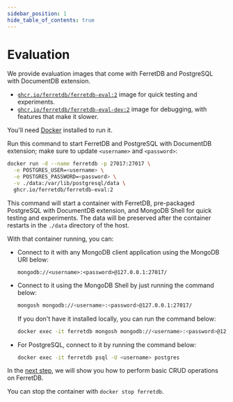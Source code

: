 ```yaml
---
sidebar_position: 1
hide_table_of_contents: true
---
```


# Evaluation

We provide evaluation images that come with FerretDB and PostgreSQL with DocumentDB extension.

- [`ghcr.io/ferretdb/ferretdb-eval:2`](https://ghcr.io/ferretdb/ferretdb-eval:2) image for quick testing and experiments.
- [`ghcr.io/ferretdb/ferretdb-eval-dev:2`](https://ghcr.io/ferretdb/ferretdb-eval-dev:2) image for debugging, with features that make it slower.

You'll need [Docker](https://docs.docker.com/get-docker/) installed to run it.

Run this command to start FerretDB and PostgreSQL with DocumentDB extension;
make sure to update `<username>` and `<password>`:

```sh
docker run -d --name ferretdb -p 27017:27017 \
  -e POSTGRES_USER=<username> \
  -e POSTGRES_PASSWORD=<password> \
  -v ./data:/var/lib/postgresql/data \
  ghcr.io/ferretdb/ferretdb-eval:2
```

This command will start a container with FerretDB, pre-packaged PostgreSQL with DocumentDB extension, and MongoDB Shell for quick testing and experiments.
The data will be preserved after the container restarts in the `./data` directory of the host.

With that container running, you can:

- Connect to it with any MongoDB client application using the MongoDB URI below:

  ```text
  mongodb://<username>:<password>@127.0.0.1:27017/
  ```

- Connect to it using the MongoDB Shell by just running the command below:

  ```sh
  mongosh mongodb://<username>:<password>@127.0.0.1:27017/
  ```

  If you don't have it installed locally, you can run the command below:

  ```sh
  docker exec -it ferretdb mongosh mongodb://<username>:<password>@127.0.0.1:27017/
  ```

- For PostgreSQL, connect to it by running the command below:

  ```sh
  docker exec -it ferretdb psql -U <username> postgres
  ```

In the [next step](usage/concepts.md), we will show you how to perform basic CRUD operations on FerretDB.

You can stop the container with `docker stop ferretdb`.
